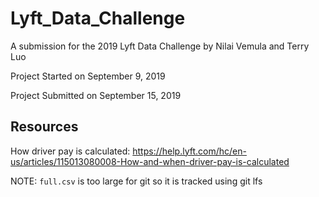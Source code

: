# Lyft_Data_Challenge
A submission for the 2019 Lyft Data Challenge by Nilai Vemula and Terry Luo

Project Started on September 9, 2019

Project Submitted on September 15, 2019

## Resources
How driver pay is calculated:
https://help.lyft.com/hc/en-us/articles/115013080008-How-and-when-driver-pay-is-calculated



NOTE: `full.csv` is too large for git so it is tracked using git lfs